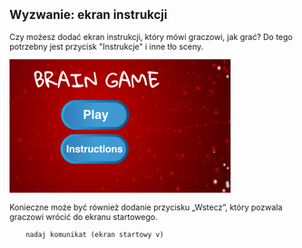 ## Wyzwanie: ekran instrukcji

Czy możesz dodać ekran instrukcji, który mówi graczowi, jak grać? Do tego potrzebny jest przycisk "Instrukcje" i inne tło sceny.

![zrzut ekranu](images/brain-instructions.png)

Konieczne może być również dodanie przycisku „Wstecz”, który pozwala graczowi wrócić do ekranu startowego.

```blocks3
    nadaj komunikat (ekran startowy v)
```